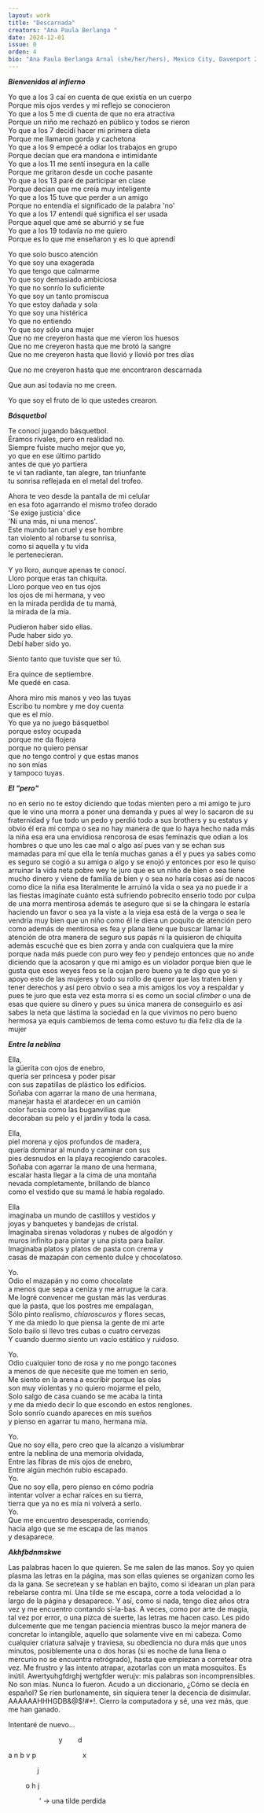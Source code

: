 ```yaml
---
layout: work
title: "Descarnada"
creators: "Ana Paula Berlanga "
date: 2024-12-01
issue: 0
orden: 4
bio: "Ana Paula Berlanga Arnal (she/her/hers), Mexico City, Davenport 2027"
---
```


**_Bienvenidos al infierno_**

Yo que a los 3 caí en cuenta de que existía en un cuerpo  
Porque mis ojos verdes y mi reflejo se conocieron  
Yo que a los 5 me di cuenta de que no era atractiva  
Porque un niño me rechazó en público y todos se rieron  
Yo que a los 7 decidí hacer mi primera dieta  
Porque me llamaron gorda y cachetona  
Yo que a los 9 empecé a odiar los trabajos en grupo   
Porque decían que era mandona e intimidante   
Yo que a los 11 me sentí insegura en la calle   
Porque me gritaron desde un coche pasante   
Yo que a los 13 paré de participar en clase   
Porque decían que me creía muy inteligente   
Yo que a los 15 tuve que perder a un amigo   
Porque no entendía el significado de la palabra 'no'   
Yo que a los 17 entendí qué significa el ser usada   
Porque aquel que amé se aburrió y se fue   
Yo que a los 19 todavía no me quiero   
Porque es lo que me enseñaron y es lo que aprendí   

Yo que solo busco atención   
Yo que soy una exagerada   
Yo que tengo que calmarme   
Yo que soy demasiado ambiciosa   
Yo que no sonrío lo suficiente   
Yo que soy un tanto promiscua   
Yo que estoy dañada y sola   
Yo que soy una histérica   
Yo que no entiendo   
Yo que soy sólo una mujer   
Que no me creyeron hasta que me vieron los huesos   
Que no me creyeron hasta que me brotó la sangre   
Que no me creyeron hasta que llovió y llovió por tres días  

Que no me creyeron hasta que me encontraron descarnada   

Que aun así todavía no me creen.   

Yo que soy el fruto de lo que ustedes crearon.


**_Básquetbol_**

Te conocí jugando básquetbol.   
Éramos rivales, pero en realidad no.   
Siempre fuiste mucho mejor que yo,   
yo que en ese último partido   
antes de que yo partiera   
te vi tan radiante, tan alegre, tan triunfante   
tu sonrisa reflejada en el metal del trofeo. 

Ahora te veo desde la pantalla de mi celular   
en esa foto agarrando el mismo trofeo dorado   
'Se exige justicia' dice   
'Ni una más, ni una menos'.   
Este mundo tan cruel y ese hombre   
tan violento al robarse tu sonrisa,   
como si aquella y tu vida   
le pertenecieran.   

Y yo lloro, aunque apenas te conocí.   
Lloro porque eras tan chiquita.   
Lloro porque veo en tus ojos   
los ojos de mi hermana, y veo   
en la mirada perdida de tu mamá,   
la mirada de la mía.   

Pudieron haber sido ellas.   
Pude haber sido yo.   
Debí haber sido yo.   

Siento tanto que tuviste que ser tú.   

Era quince de septiembre.   
Me quedé en casa.   

Ahora miro mis manos y veo las tuyas   
Escribo tu nombre y me doy cuenta   
que es el mío.   
Yo que ya no juego básquetbol   
porque estoy ocupada   
porque me da flojera   
porque no quiero pensar   
que no tengo control y que estas manos   
no son mías   
y tampoco tuyas.



**_El "pero"_**

no en serio no te estoy diciendo que todas mienten pero a mi amigo te
juro que le vino una morra a poner una demanda y pues al wey lo sacaron
de su fraternidad y fue todo un pedo y perdió todo a sus brothers y su
estatus y obvio él era mi compa o sea no hay manera de que lo haya hecho
nada más la niña esa era una envidiosa rencorosa de esas feminazis que
odian a los hombres o que uno les cae mal o algo así pues van y se echan
sus mamadas para mí que ella le tenía muchas ganas a él y pues ya sabes
como es seguro se cogió a su amiga o algo y se enojó y entonces por eso
le quiso arruinar la vida neta pobre wey te juro que es un niño de bien
o sea tiene mucho dinero y viene de familia de bien y o sea no haría
cosas así de nacos como dice la niña esa literalmente le arruinó la vida
o sea ya no puede ir a las fiestas imagínate cuánto está sufriendo
pobrecito enserio todo por culpa de una morra mentirosa además te
aseguro que si se la chingara le estaría haciendo un favor o sea ya la
viste a la vieja esa está de la verga o sea le vendría muy bien que un
niño como él le diera un poquito de atención pero como además de
mentirosa es fea y plana tiene que buscar llamar la atención de otra
manera de seguro sus papás ni la quisieron de chiquita además escuché
que es bien zorra y anda con cualquiera que la mire porque nada más
puede con puro wey feo y pendejo entonces que no ande diciendo que la
acosaron y que mi amigo es un violador porque bien que le gusta que esos
weyes feos se la cojan pero bueno ya te digo que yo si apoyo esto de las
mujeres y todo su rollo de querer que las traten bien y tener derechos y
así pero obvio o sea a mis amigos los voy a respaldar y pues te juro que
esta vez esta morra si es como un social _climber_ o una de esas que
quiere su dinero y pues su única manera de conseguirlo es así sabes la
neta que lástima la sociedad en la que vivimos no pero bueno hermosa ya
equis cambiemos de tema como estuvo tu día feliz día de la mujer


**_Entre la neblina_**

Ella,   
la güerita con ojos de enebro,   
quería ser princesa y poder pisar   
con sus zapatillas de plástico los edificios.   
Soñaba con agarrar la mano de una hermana,   
manejar hasta el atardecer en un camión   
color fucsia como las buganvilias que   
decoraban su pelo y el jardín y toda la casa.   

Ella,   
piel morena y ojos profundos de madera,   
quería dominar al mundo y caminar con sus   
pies desnudos en la playa recogiendo caracoles.   
Soñaba con agarrar la mano de una hermana,   
escalar hasta llegar a la cima de una montaña   
nevada completamente, brillando de blanco   
como el vestido que su mamá le había regalado.   

Ella   
imaginaba un mundo de castillos y vestidos y   
joyas y banquetes y bandejas de cristal.   
Imaginaba sirenas voladoras y nubes de algodón y   
muros infinito para pintar y una pista para bailar.   
Imaginaba platos y platos de pasta con crema y   
casas de mazapán con cemento dulce y chocolatoso.   

Yo.   
Odio el mazapán y no como chocolate   
a menos que sepa a ceniza y me arrugue la cara.   
Me logré convencer me gustan más las verduras   
que la pasta, que los postres me empalagan,   
Sólo pinto realismo, _chiaroscuros_ y flores secas,   
Y me da miedo lo que piensa la gente de mi arte   
Solo bailo si llevo tres cubas o cuatro cervezas   
Y cuando duermo siento un vacío estático y ruidoso.   

Yo.   
Odio cualquier tono de rosa y no me pongo tacones   
a menos de que necesite que me tomen en serio,   
Me siento en la arena a escribir porque las olas   
son muy violentas y no quiero mojarme el pelo,   
Solo salgo de casa cuando se me acaba la tinta   
y me da miedo decir lo que escondo en estos renglones.   
Solo sonrío cuando apareces en mis sueños   
y pienso en agarrar tu mano, hermana mía. 

Yo.   
Que no soy ella, pero creo que la alcanzo a vislumbrar   
entre la neblina de una memoria olvidada,   
Entre las fibras de mis ojos de enebro,   
Entre algún mechón rubio escapado.   
Yo.   
Que no soy ella, pero pienso en cómo podría   
intentar volver a echar raíces en su tierra,   
tierra que ya no es mía ni volverá a serlo.   
Yo.   
Que me encuentro desesperada, corriendo,   
hacia algo que se me escapa de las manos   
y desaparece.


**_Akhfbdnmskwe_**

Las palabras hacen lo que quieren. Se me salen de las manos. Soy yo
quien plasma las letras en la página, mas son ellas quienes se organizan
como les da la gana. Se secretean y se hablan en bajito, como si idearan
un plan para rebelarse contra mí. Una tilde se me escapa, corre a toda
velocidad a lo largo de la página y desaparece. Y así, como si nada,
tengo diez años otra vez y me encuentro contando sí-la-bas. A veces,
como por arte de magia, tal vez por error, o una pizca de suerte, las
letras me hacen caso. Les pido dulcemente que me tengan paciencia
mientras busco la mejor manera de concretar lo intangible, aquello que
solamente vive en mi cabeza. Como cualquier criatura salvaje y traviesa,
su obediencia no dura más que unos minutos, posiblemente una o dos horas
(si es noche de luna llena o mercurio no se encuentra retrógrado), hasta
que empiezan a corretear otra vez. Me frustro y las intento atrapar,
azotarlas con un mata mosquitos. Es inútil. Awertyuhgfdrghj wertgfder
werujv: mis palabras son incomprensibles. No son mías. Nunca lo fueron.
Acudo a un diccionario, ¿Cómo se decía en español? Se ríen burlonamente,
sin siquiera tener la decencia de disimular. AAAAAAHHHGDB&@\$!#\*!.
Cierro la computadora y sé, una vez más, que me han ganado.

Intentaré de nuevo...


&nbsp;&nbsp;&nbsp;&nbsp;&nbsp;&nbsp;&nbsp;&nbsp;&nbsp;&nbsp;&nbsp;&nbsp;&nbsp;&nbsp;&nbsp;&nbsp;&nbsp;&nbsp;&nbsp;&nbsp;&nbsp;&nbsp;&nbsp;&nbsp;&nbsp;&nbsp;y        d

a                     n b                 v p                        x

&nbsp;&nbsp;&nbsp;&nbsp;&nbsp;&nbsp;&nbsp;&nbsp;&nbsp;&nbsp;&nbsp;&nbsp;&nbsp;&nbsp;&nbsp;j

&nbsp;&nbsp;&nbsp;&nbsp;&nbsp;&nbsp;&nbsp;&nbsp;&nbsp;o             h       j

&nbsp;&nbsp;&nbsp;&nbsp;&nbsp;&nbsp;&nbsp;&nbsp;&nbsp;&nbsp;&nbsp;&nbsp;&nbsp;&nbsp;&nbsp;&nbsp;' → una tilde perdida

